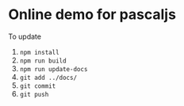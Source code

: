 # Online demo for pascaljs
To update

1. `npm install`
2. `npm run build`
3. `npm run update-docs`
4. `git add ../docs/`
5. `git commit`
6. `git push`

